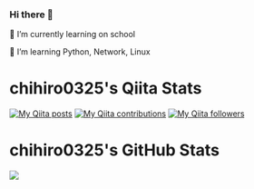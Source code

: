 ### Hi there 👋

<!--
**chihiro0325/chihiro0325** is a ✨ _special_ ✨ repository because its `README.md` (this file) appears on your GitHub profile.

Here are some ideas to get you started:

- 👯 I’m looking to collaborate on ...
- 🤔 I’m looking for help with ...
- 💬 Ask me about ...
- 📫 How to reach me: ...
- 😄 Pronouns: ...
- ⚡ Fun fact: ...
-->

<p> 🔭 I’m currently learning on school</p>
<p> 🌱 I’m learning Python, Network, Linux </p>

# chihiro0325's Qiita Stats
[![My Qiita posts](https://qiita-badge.apiapi.app/s/mainichinemui/posts.svg)](http://qiita.com/mainichinemui)
[![My Qiita contributions](https://qiita-badge.apiapi.app/s/mainichinemui/contributions.svg)](http://qiita.com/mainichinemui)
[![My Qiita followers](https://qiita-badge.apiapi.app/s/mainichinemui/followers.svg)](http://qiita.com/mainichinemui)

# chihiro0325's GitHub Stats
<a href="https://github.com/anuraghazra/github-readme-stats">
  <img align="left" src="https://github-readme-stats.vercel.app/api?username=chihiro0325&show_icons=true&theme=gruvbox" />
</a>
